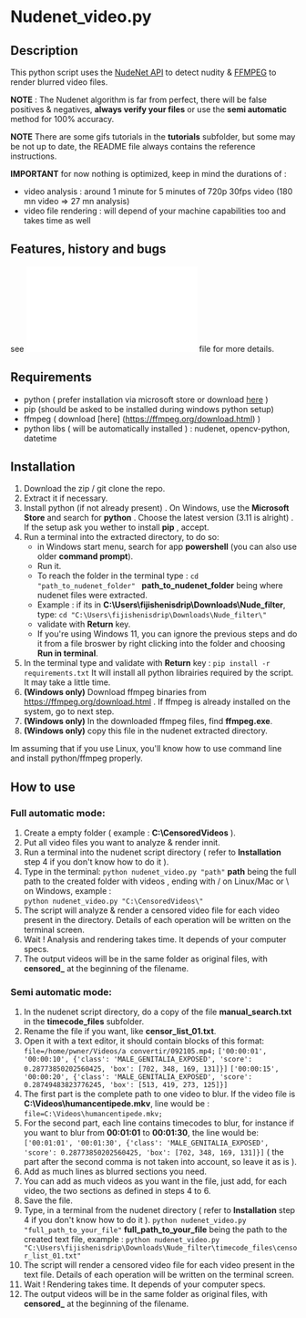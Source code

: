 # Nudenet_video.py


## Description
This python script uses the [NudeNet API](https://github.com/notAI-tech/NudeNet) to detect nudity & [FFMPEG](https://ffmpeg.org/) to render blurred video files.

**NOTE** : The Nudenet algorithm is far from perfect, there will be false positives & negatives, **always verify your files** or use the **semi automatic** method for 100% accuracy.

**NOTE** There are some gifs tutorials in the **tutorials** subfolder, but some may be not up to date, the README file always contains the reference instructions.

**IMPORTANT** for now nothing is optimized, keep in mind the durations of :
 - video analysis : around 1 minute for 5 minutes of 720p 30fps video (180 mn video => 27 mn analysis)
 - video file rendering : will depend of your machine capabilities too and takes time as well 

## Features, history and bugs
see ![HISTORY&DEBUG](HISTORY&DEBUG.md) file for more details.

## Requirements
 - python ( prefer installation via microsoft store or download [here](https://www.python.org/downloads/) )
 - pip (should be asked to be installed during windows python setup)
 - ffmpeg ( download [here] (https://ffmpeg.org/download.html) )
 - python libs ( will be automatically installed ) : nudenet, opencv-python, datetime

## Installation
1. Download the zip / git clone the repo.
2. Extract it if necessary.
3. Install python (if not already present) . On Windows, use the **Microsoft Store** and search for **python** . Choose the latest version (3.11 is alright) . If the setup ask you wether to install **pip** , accept.
4. Run a terminal into the extracted directory, to do so:
   - in Windows start menu, search for app **powershell** (you can also use older **command prompt**).
   - Run it.
   - To reach the folder in the terminal type : `cd "path_to_nudenet_folder" `
**path_to_nudenet_folder** being where nudenet files were extracted.
   - Example : if its in **C:\Users\fijishenisdrip\Downloads\Nude_filter**, type:
` cd "C:\Users\fijishenisdrip\Downloads\Nude_filter\" `
   - validate with **Return** key.
   - If you're using Windows 11, you can ignore the previous steps and do it from a file broswer by right clicking into the folder and choosing **Run in terminal**.
5. In the terminal type and validate with **Return** key :
 `pip install -r requirements.txt`
  It will install all python librairies required by the script. It may take a little time.
6. **(Windows only)** Download ffmpeg binaries from https://ffmpeg.org/download.html . If ffmpeg is already installed on the system, go to next step.
7. **(Windows only)** In the downloaded ffmpeg files, find **ffmpeg.exe**.
8. **(Windows only)** copy this file in the nudenet extracted directory.

Im assuming that if you use Linux, you'll know how to use command line and install python/ffmpeg properly.
 
## How to use
### Full automatic mode:
1. Create a empty folder ( example : **C:\CensoredVideos** ).
2. Put all video files you want to analyze & render innit.
3. Run a terminal into the nudenet script directory ( refer to **Installation** step 4 if you don't know how to do it ).
4. Type in the terminal: 
`python nudenet_video.py "path"`
  **path** being the full path to the created folder with videos , ending with / on Linux/Mac or \ on Windows, example :  
  `python nudenet_video.py "C:\CensoredVideos\" `
5. The script will analyze & render a censored video file for each video present in the directory. Details of each operation will be written on the terminal screen.
6. Wait ! Analysis and rendering takes time. It depends of your computer specs.
7. The output videos will be in the same folder as original files, with **censored_** at the beginning of the filename. 

### Semi automatic mode:
1. In the nudenet script directory, do a copy of the file **manual_search.txt** in the **timecode_files** subfolder. 
2. Rename the file if you want, like **censor_list_01.txt**.
3. Open it with a text editor, it should contain blocks of this format:
`file=/home/pwner/Videos/a convertir/092105.mp4;`
`['00:00:01', '00:00:10', {'class': 'MALE_GENITALIA_EXPOSED', 'score': 0.28773850202560425, 'box': [702, 348, 169, 131]}]`
`['00:00:15', '00:00:20', {'class': 'MALE_GENITALIA_EXPOSED', 'score': 0.28749483823776245, 'box': [513, 419, 273, 125]}]`
4. The first part is the complete path to one video to blur. If the video file is **C:\Videos\humancentipede.mkv**, line would be :
`file=C:\Videos\humancentipede.mkv;`
5. For the second part, each line contains timecodes to blur, for instance if you want to blur from **00:01:01** to **00:01:30**, the line would be:
 `['00:01:01', '00:01:30', {'class': 'MALE_GENITALIA_EXPOSED', 'score': 0.28773850202560425, 'box': [702, 348, 169, 131]}]`
  ( the part after the second comma is not taken into account, so leave it as is ).
6. Add as much lines as blurred sections you need.
7. You can add as much videos as you want in the file, just add, for each video, the two sections as defined in steps 4 to 6.
8. Save the file.
9. Type, in a terminal from the nudenet directory ( refer to **Installation** step 4 if you don't know how to do it ).
`python nudenet_video.py "full_path_to_your_file"`
**full_path_to_your_file** being the path to the created text file, example :
`python nudenet_video.py "C:\Users\fijishenisdrip\Downloads\Nude_filter\timecode_files\censor_list_01.txt"`
10. The script will  render a censored video file for each video present in the text file. Details of each operation will be written on the terminal screen.
11. Wait ! Rendering takes time. It depends of your computer specs.
12. The output videos will be in the same folder as original files, with **censored_** at the beginning of the filename. 

